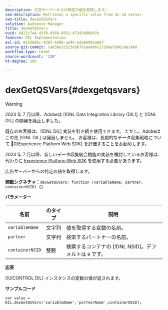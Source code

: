 ```yaml
---
description: 広告サーバーからの特定の値を取得します。
seo-description: Retrieves a specific value from an ad server.
seo-title: dexGetQSVars
solution: Audience Manager
title: dexGetQSVars
uuid: 6d21c7a4-43f8-456b-8831-47343dbb047e
feature: DIL Implementation
exl-id: 814268bc-4387-4e06-ae94-eda86993a967
source-git-commit: cad38e2c523e9b762aa996c275daefa96c8e14b0
workflow-type: tm+mt
source-wordcount: '130'
ht-degree: 50%

---
```


# dexGetQSVars{#dexgetqsvars}

>[!WARNING]
>
>2023 年 7 月以降、Adobeは [!DNL Data Integration Library (DIL)] と [!DNL DIL] の開発を廃止しました。
>
>既存のお客様は、[!DNL DIL] 実装を引き続き使用できます。 ただし、Adobeはこの先 [!DNL DIL] は発展しません。 お客様は、長期的なデータ収集戦略について [&#128279;](https://experienceleague.adobe.com/docs/experience-platform/edge/home.html?lang=ja)0&rbrace;Experience Platform Web SDK&rbrace; を評価することをお勧めします。
>
>2023 年 7 月以降、新しいデータ収集統合機能の実装を検討しているお客様は、代わりに [Experience Platform Web SDK](https://experienceleague.adobe.com/docs/experience-platform/edge/home.html?lang=ja) を使用する必要があります。

広告サーバーからの特定の値を取得します。

**関数シグネチャ：**`dexGetQSVars: function (variableName, partner, containerNSID) {}`

<!-- 

r_dil_get_dexqsvars.xml

 -->

**パラメーター**

| 名前 | のタイプ | 説明 |
|---|---|---|
| `variableName` | 文字列 | 値を取得する変数の名前。 |
| `partner` | 文字列 | 検索するパートナーの名前。 |
| `containerNSID` | 整数 | 検索するコンテナの [!DNL NSID]。デフォルトは `0` です。 |

**応答**

[!UICONTROL DIL] インスタンスの変数の値が返されます。

**サンプルコード**

<pre class="java"><code>var value = DIL.dexGetQSVars('<i>variableName</i>','<i>partnerName</i>',<i>containerNSID</i>);</code></pre>
